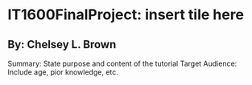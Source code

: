 # IT1600FinalProject: insert tile here
## By: Chelsey L. Brown 
Summary: State purpose and content of the tutorial 
Target Audience: Include age, pior knowledge, etc. 


